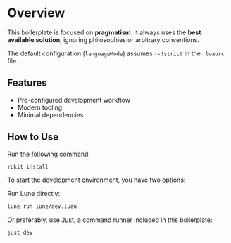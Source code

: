 # Overview

This boilerplate is focused on **pragmatism**: it always uses the **best available solution**, ignoring philosophies or arbitrary conventions.

The default configuration (`languageMode`) assumes `--!strict` in the `.luaurc` file.

## Features

- Pre-configured development workflow
- Modern tooling
- Minimal dependencies

## How to Use

Run the following command:

```sh
rokit install
```

To start the development environment, you have two options:

Run Lune directly:

```sh
lune run lune/dev.luau
```

Or preferably, use [Just](https://github.com/casey/just), a command runner included in this boilerplate:

```sh
just dev
```

